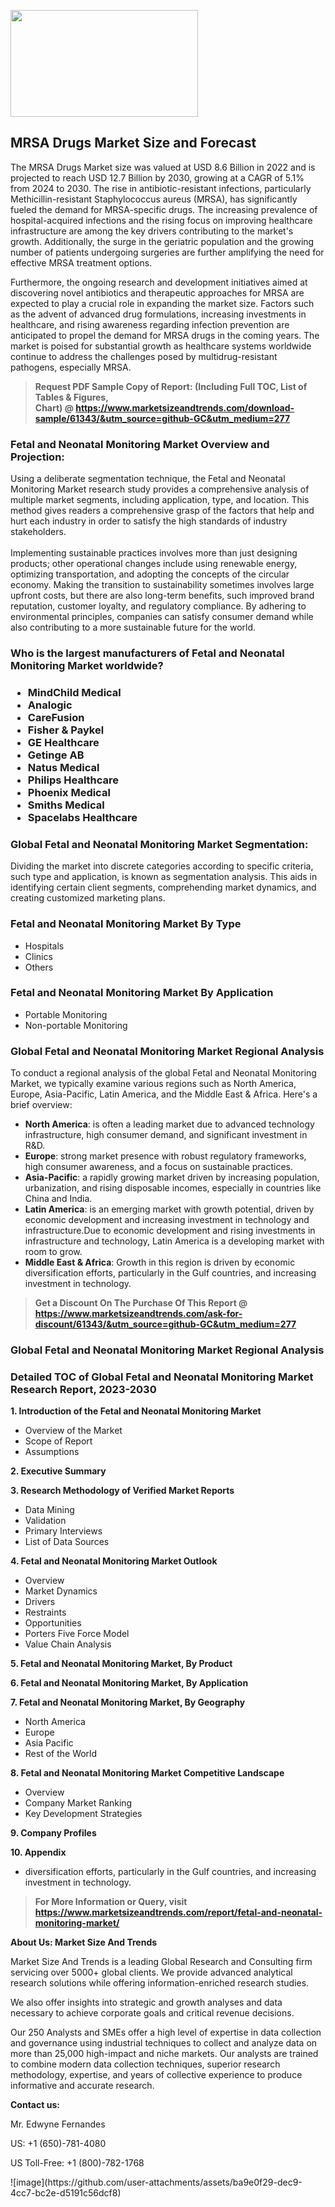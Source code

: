 <p><img class="alignnone size-medium wp-image-20088" src="https://ffe5etoiles.com/wp-content/uploads/2024/12/MST1-300x171.png" alt="" width="300" height="171" /></p><h2>MRSA Drugs Market Size and Forecast</h2><p>The MRSA Drugs Market size was valued at USD 8.6 Billion in 2022 and is projected to reach USD 12.7 Billion by 2030, growing at a CAGR of 5.1% from 2024 to 2030. The rise in antibiotic-resistant infections, particularly Methicillin-resistant Staphylococcus aureus (MRSA), has significantly fueled the demand for MRSA-specific drugs. The increasing prevalence of hospital-acquired infections and the rising focus on improving healthcare infrastructure are among the key drivers contributing to the market's growth. Additionally, the surge in the geriatric population and the growing number of patients undergoing surgeries are further amplifying the need for effective MRSA treatment options.</p><p>Furthermore, the ongoing research and development initiatives aimed at discovering novel antibiotics and therapeutic approaches for MRSA are expected to play a crucial role in expanding the market size. Factors such as the advent of advanced drug formulations, increasing investments in healthcare, and rising awareness regarding infection prevention are anticipated to propel the demand for MRSA drugs in the coming years. The market is poised for substantial growth as healthcare systems worldwide continue to address the challenges posed by multidrug-resistant pathogens, especially MRSA.</p></p><blockquote id="" class=""><strong>Request PDF Sample Copy of Report: (Including Full TOC, List of Tables &amp; Figures, Chart)&nbsp;@&nbsp;<strong><a href="https://www.marketsizeandtrends.com/download-sample/61343/&utm_source=github-GC&utm_medium=277" target="_blank">https://www.marketsizeandtrends.com/download-sample/61343/&utm_source=github-GC&utm_medium=277</a></strong></strong></blockquote><h3 id="" class="">Fetal and Neonatal Monitoring Market&nbsp;Overview and Projection:</h3><p id="" class="">Using a deliberate segmentation technique, the Fetal and Neonatal Monitoring Market research study provides a comprehensive analysis of multiple market segments, including application, type, and location. This method gives readers a comprehensive grasp of the factors that help and hurt each industry in order to satisfy the high standards of industry stakeholders. <br /> <br />Implementing sustainable practices involves more than just designing products; other operational changes include using renewable energy, optimizing transportation, and adopting the concepts of the circular economy. Making the transition to sustainability sometimes involves large upfront costs, but there are also long-term benefits, such improved brand reputation, customer loyalty, and regulatory compliance. By adhering to environmental principles, companies can satisfy consumer demand while also contributing to a more sustainable future for the world.</p><h3 id="" class="">Who is the largest manufacturers of&nbsp;Fetal and Neonatal Monitoring Market worldwide?</h3><h3 class=""><p><ul><li>MindChild Medical </li><li> Analogic </li><li> CareFusion </li><li> Fisher & Paykel </li><li> GE Healthcare </li><li> Getinge AB </li><li> Natus Medical </li><li> Philips Healthcare </li><li> Phoenix Medical </li><li> Smiths Medical </li><li> Spacelabs Healthcare</li></ul></p></h3><h3 id="" class="">Global&nbsp;Fetal and Neonatal Monitoring Market Segmentation:</h3><p id="" class="">Dividing the market into discrete categories according to specific criteria, such type and application, is known as segmentation analysis. This aids in identifying certain client segments, comprehending market dynamics, and creating customized marketing plans.</p><h3 id="" class="">Fetal and Neonatal Monitoring Market&nbsp;By Type</h3><p><p><ul><li>Hospitals </li><li> Clinics </li><li> Others</p></li></ul></p></p><h3 id="" class="">Fetal and Neonatal Monitoring Market&nbsp;By Application</h3><p class=""><p><ul><li>Portable Monitoring </li><li> Non-portable Monitoring</li></ul></p></p><h3 id="" class="">Global Fetal and Neonatal Monitoring Market Regional Analysis</h3><p id="" class="">To conduct a regional analysis of the global Fetal and Neonatal Monitoring Market, we typically examine various regions such as North America, Europe, Asia-Pacific, Latin America, and the Middle East &amp; Africa. Here's a brief overview:</p><ul><li><strong>North America</strong>: is often a leading market due to advanced technology infrastructure, high consumer demand, and significant investment in R&amp;D.</li><li><strong>Europe</strong>: strong market presence with robust regulatory frameworks, high consumer awareness, and a focus on sustainable practices.</li><li><strong>Asia-Pacific</strong>: a rapidly growing market driven by increasing population, urbanization, and rising disposable incomes, especially in countries like China and India.</li><li><strong>Latin America</strong>: is an emerging market with growth potential, driven by economic development and increasing investment in technology and infrastructure.Due to economic development and rising investments in infrastructure and technology, Latin America is a developing market with room to grow.</li><li><strong>Middle East &amp; Africa</strong>: Growth in this region is driven by economic diversification efforts, particularly in the Gulf countries, and increasing investment in technology.</li></ul><blockquote id="" class=""><strong>Get a Discount On The Purchase Of This Report @ <strong><a href="https://www.marketsizeandtrends.com/ask-for-discount/61343/&utm_source=github-GC&utm_medium=277" target="_blank">https://www.marketsizeandtrends.com/ask-for-discount/61343/&utm_source=github-GC&utm_medium=277</a></strong></strong></blockquote><h3 id="" class="">Global Fetal and Neonatal Monitoring Market Regional Analysis</h3><h3 id="" class="">Detailed TOC of Global Fetal and Neonatal Monitoring Market Research Report, 2023-2030</h3><p id="" class=""><strong>1. Introduction of the Fetal and Neonatal Monitoring Market</strong></p><ul><li>Overview of the Market</li><li>Scope of Report</li><li>Assumptions</li></ul><p id="" class=""><strong>2. Executive Summary</strong></p><p id="" class=""><strong>3. Research Methodology of Verified Market Reports</strong></p><ul><li>Data Mining</li><li>Validation</li><li>Primary Interviews</li><li>List of Data Sources</li></ul><p id="" class=""><strong>4. Fetal and Neonatal Monitoring Market Outlook</strong></p><ul><li>Overview</li><li>Market Dynamics</li><li>Drivers</li><li>Restraints</li><li>Opportunities</li><li>Porters Five Force Model</li><li>Value Chain Analysis</li></ul><p id="" class=""><strong>5. Fetal and Neonatal Monitoring Market, By Product</strong></p><p id="" class=""><strong>6. Fetal and Neonatal Monitoring Market, By Application</strong></p><p id="" class=""><strong>7. Fetal and Neonatal Monitoring Market, By Geography</strong></p><ul><li>North America</li><li>Europe</li><li>Asia Pacific</li><li>Rest of the World</li></ul><p id="" class=""><strong>8. Fetal and Neonatal Monitoring Market Competitive Landscape</strong></p><ul><li>Overview</li><li>Company Market Ranking</li><li>Key Development Strategies</li></ul><p id="" class=""><strong>9. Company Profiles</strong></p><p id="" class=""><strong>10. Appendix</strong></p><ul><li>diversification efforts, particularly in the Gulf countries, and increasing investment in technology.</li></ul><blockquote id="" class=""><strong>For More Information or Query, visit <strong><strong><a href="https://www.marketsizeandtrends.com/report/fetal-and-neonatal-monitoring-market/" target="_blank">https://www.marketsizeandtrends.com/report/fetal-and-neonatal-monitoring-market/</a></strong></strong></strong></blockquote><p id="" class=""><strong>About Us: Market Size And Trends</strong></p><p id="" class="">Market Size And Trends is a leading Global Research and Consulting firm servicing over 5000+ global clients. We provide advanced analytical research solutions while offering information-enriched research studies.</p><p id="" class="">We also offer insights into strategic and growth analyses and data necessary to achieve corporate goals and critical revenue decisions.</p><p id="" class="">Our 250 Analysts and SMEs offer a high level of expertise in data collection and governance using industrial techniques to collect and analyze data on more than 25,000 high-impact and niche markets. Our analysts are trained to combine modern data collection techniques, superior research methodology, expertise, and years of collective experience to produce informative and accurate research.</p><p id="" class=""><strong>Contact us:</strong></p><p id="" class="">Mr. Edwyne Fernandes</p><p id="" class="">US: +1 (650)-781-4080</p><p id="" class="">US Toll-Free: +1 (800)-782-1768</p>
![image](https://github.com/user-attachments/assets/ba9e0f29-dec9-4cc7-bc2e-d5191c56dcf8)
